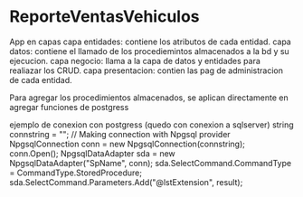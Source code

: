 # ReporteVentasVehiculos
App en capas
capa entidades: contiene los atributos de cada entidad.
capa datos: contiene el llamado de los procediemintos almacenados a la bd y su ejecucion.
capa negocio: llama a la capa de datos y entidades para realiazar los CRUD.
capa presentacion: contien las pag de administracion de cada entidad.

Para agregar los procedimientos almacenados, se aplican directamente en agregar funciones de postgress

ejemplo de conexion con postgress (quedo con conexion a sqlserver)
string connstring = "";
// Making connection with Npgsql provider
NpgsqlConnection conn = new NpgsqlConnection(connstring);
conn.Open();
NpgsqlDataAdapter sda = new NpgsqlDataAdapter("SpName", conn);
sda.SelectCommand.CommandType = CommandType.StoredProcedure;
                sda.SelectCommand.Parameters.Add("@lstExtension", result);
